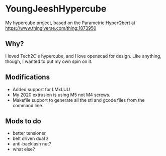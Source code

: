 # YoungJeeshHypercube
My hypercube project, based on the Parametric HyperQbert at https://www.thingiverse.com/thing:1873950

## Why?
I loved Tech2C's hypercube, and I love openscad for design. Like anything, though, I wanted to put my own spin on it.

## Modifications
* Added support for LMxLUU
* My 2020 extrusion is using M5 not M4 screws.
* Makefile support to generate all the stl and gcode files from the command line.

## Mods to do
* better tensioner
* belt driven dual z
* anti-backlash nut?
* what else?

